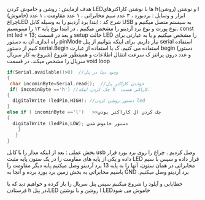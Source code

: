 هدف ازمایش : روشن و خاموش کردن LEDها با نوشتن کاراکترهای h(روشن) و نوشتن l (خاموش)
ابزار و وسایل : بردبورد ، ۳ عدد سیم مخابراتی ، ۱ عدد مقاومت ، ۱ عدد چراغLED
شرح کد : 
ابتدا برد آردینو را به وسیله کابل USB  به سیستم متصل میکنیم و نوع پورت و نوع برد آردینو را مشخص میکنیم . 
 در ابتدا نوع پایه ۱۳ را مینویسیم.
  const int led = 13;
و بعد در قسمت setup
حالت LED  را مشخص میکنیم و یا به عبارتی برای راه اندازی آن به دستور pinMode  نیاز داریم.
برای اینکه بتوانیم از پنل serial استفاده کنیم از دستور serial.Begin استفاده می کنیم.
ک با  استفاده از عبارت begin (دستور شروع به کار سریال) و عدد درون پرانتز ک سرعت انتقال اطلاعات و همینطور شروع سریال را مشخص میکند.
در قسمت void loop 
```cpp
if(Serial.available()>0)  //وجود دیتا در پنل
{
 char incominByte=Serial.read();  //خواندن کاراکتر پنل 
 if( incominByte =='h‌‌‌‌') //چک کردن اینکه h  کاراکتر هست.
{
  digitalWrite (ledPin,HIGH); //دستور روشن کردن led
}
else if ( incominByte =='l')   >>چک کردن ال کاراکتر بودن
{
  digitalWrite (ledPin,LOW); دستور خاموش شدن 
    }
   }
}
```
بخش عملی : 
بعد از اینکه مدار را با کابل usb  وصل کردیم . 
  چراغ را روی برد بورد قرار داده و یکی از پایه های مقاومت را در یک ستون پایه مثبت LED قرار داده و سپس با سیم مخابراتی در همان ستون، آنها را به پایه 13 برد آردینو وصل میکنیم.پایه دیگر مقاومت را باسیم مخابراتی به بخش زمین برد بورد برده و آنجا به GND 
.برد آردینو وصل میکنیم

خطایابی و آپلود را شروع میکنیم
سپس پنل سریال را باز کرده و خواهیم دید که با فرستادن h در پنل،LED روشن و با نوشتن l
  LEDخاموش می شود
